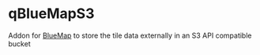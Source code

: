 # qBlueMapS3

Addon for [BlueMap](https://modrinth.com/project/bluemap) to store the tile data externally in an S3 API compatible bucket